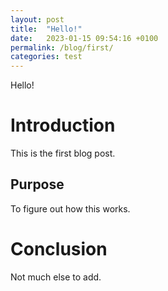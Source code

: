 ```yaml
---
layout: post
title:  "Hello!"
date:   2023-01-15 09:54:16 +0100
permalink: /blog/first/
categories: test
---
```

Hello!
# Introduction
This is the first blog post.

## Purpose
To figure out how this works.

# Conclusion
Not much else to add.